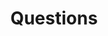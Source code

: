 ---
title: Questions
type: landing

sections:
  - block: slider
    content:
      slides:
      - title: "👋 Bienvenue sur notre site NeuroGuide"
        content: "Les neurosciences t'intéressent mais tu te noie un peu dans le flot d'information? Retrouve ci-dessous les réponses à toutes tes questions"
        align: center
        background:
          image:
            filename: coders.jpg
            filters:
              brightness: 0.7
          position: right
          color: '#666'
      - title: "Explore & apprends ☕️"
        content: "Lis les témoignages de professionels passionnés!"
        align: left
        background:
          image:
            filename: contact.jpg
            filters:
              brightness: 0.7
          position: center
          color: '#555'
      - title: "Centre aux questions"
        content: ''
        align: right
        background:
          image:
            filename: welcome.jpg
            filters:
              brightness: 0.5
          position: center
          color: '#333'
        link:
          icon: graduation-cap
          icon_pack: fas
          text: Join Us
          url: ../contact/
    design:
      # Slide height is automatic unless you force a specific height (e.g. '400px')
      slide_height: ''
      is_fullscreen: true
      # Automatically transition through slides?
      loop: false
      # Duration of transition between slides (in ms)
      interval: 2000
  - block: collection
    content:
      title: Questions
      subtitle: Trouveras-tu ta question?
      text:
      count: 5
      filters:
        author: ''
        category: ''
        exclude_featured: false
        publication_type: ''
        tag: ''
      offset: 0
      order: desc
      page_type: questions
    design:
      view: community/depliant
      columns: '1'

---